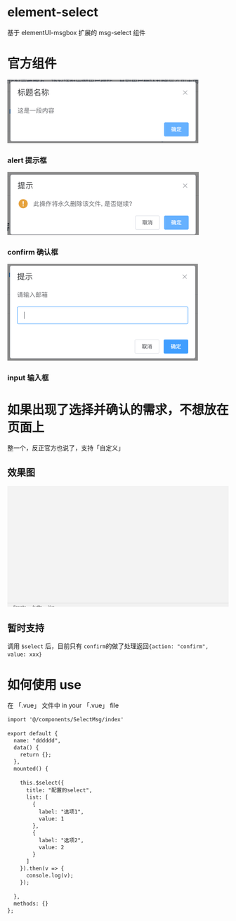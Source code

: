 # element-select
基于 elementUI-msgbox 扩展的 msg-select 组件

# 官方组件
![alert](https://github.com/liangminghaoAngus/element-select/blob/master/%24alert.png "alert")
### alert 提示框

![confirm](https://github.com/liangminghaoAngus/element-select/blob/master/%24confirm.png "confirm")
### confirm 确认框

![input](https://github.com/liangminghaoAngus/element-select/blob/master/%24input.png "input")
### input 输入框

# 如果出现了选择并确认的需求，不想放在页面上 
整一个，反正官方也说了，支持「自定义」

## 效果图
![show](https://github.com/liangminghaoAngus/element-select/blob/master/show.gif "show")

## 暂时支持
调用 ```$select``` 后，目前只有 ```confirm```的做了处理返回```{action: "confirm", value: xxx}```


# 如何使用 use
在 「.vue」 文件中 
in your 「.vue」 file

```
import '@/components/SelectMsg/index'

export default {
  name: "dddddd",
  data() {
    return {};
  },
  mounted() {
  
    this.$select({
      title: "配置的select",
      list: [
        {
          label: "选项1",
          value: 1
        },
        {
          label: "选项2",
          value: 2
        }
      ]
    }).then(v => {
      console.log(v);
    });
    
  },
  methods: {}
};
```
